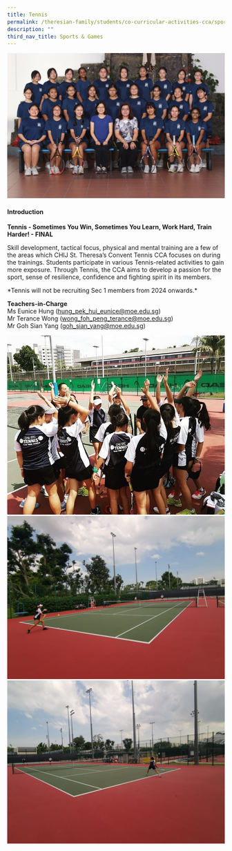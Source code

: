 ```yaml
---
title: Tennis
permalink: /theresian-family/students/co-curricular-activities-cca/sports-n-games/tennis/
description: ""
third_nav_title: Sports & Games
---
```

<img src="/images/ten123.jpg">
<h4><strong>Introduction</strong></h4>
<p><strong>Tennis - Sometimes You Win, Sometimes You Learn, Work Hard, Train Harder! - FINAL</strong></p>
<p>Skill development, tactical focus, physical and mental training are a few of the areas which CHIJ St. Theresa’s Convent Tennis CCA focuses on during the trainings. Students participate in various Tennis-related activities to gain more exposure. Through Tennis, the CCA aims to develop a passion for the sport, sense of resilience, confidence and fighting spirit in its members.</p>
*Tennis will not be recruiting Sec 1 members from 2024 onwards.*
<p><strong>Teachers-in-Charge</strong><br>Ms Eunice Hung (<a href="mailto:hung_pek_hui_eunice@moe.edu.sg">hung_pek_hui_eunice@moe.edu.sg</a>)<br>Mr Terance Wong (<a href="mailto:wong_foh_peng_terance@moe.edu.sg">wong_foh_peng_terance@moe.edu.sg</a>)<br>Mr Goh Sian Yang (<a href="mailto:goh_sian_yang@moe.edu.sg">goh_sian_yang@moe.edu.sg</a>)</p>

<img src="/images/ten2.jpg"><br>
<img src="/images/ten3.jpeg"><br>
<img src="/images/ten4.jpeg">